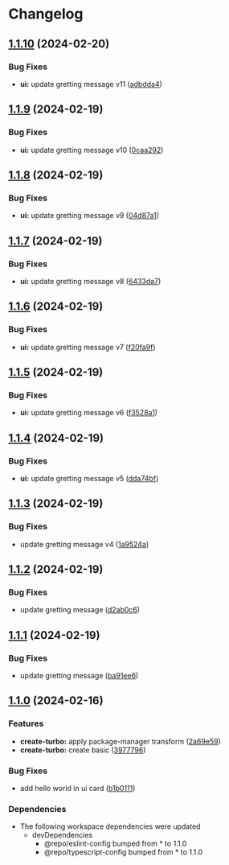# Changelog

## [1.1.10](https://github.com/0xdbe/turborepo-test/compare/ui-v1.1.9...ui-v1.1.10) (2024-02-20)


### Bug Fixes

* **ui:** update gretting message v11 ([adbdda4](https://github.com/0xdbe/turborepo-test/commit/adbdda44216cab6cb1dd3f271f238f5784e61e54))

## [1.1.9](https://github.com/0xdbe/turborepo-test/compare/ui-v1.1.8...ui-v1.1.9) (2024-02-19)


### Bug Fixes

* **ui:** update gretting message v10 ([0caa292](https://github.com/0xdbe/turborepo-test/commit/0caa292dc22fb2b54d3087dd0cb59384ed529173))

## [1.1.8](https://github.com/0xdbe/turborepo-test/compare/ui-v1.1.7...ui-v1.1.8) (2024-02-19)


### Bug Fixes

* **ui:** update gretting message v9 ([04d87a1](https://github.com/0xdbe/turborepo-test/commit/04d87a16679824995c7ae9ffa9ff0faf5602aaec))

## [1.1.7](https://github.com/0xdbe/turborepo-test/compare/ui-v1.1.6...ui-v1.1.7) (2024-02-19)


### Bug Fixes

* **ui:** update gretting message v8 ([6433da7](https://github.com/0xdbe/turborepo-test/commit/6433da7e37cfb326f0dd1ed792453c54f160ee76))

## [1.1.6](https://github.com/0xdbe/turborepo-test/compare/ui-v1.1.5...ui-v1.1.6) (2024-02-19)


### Bug Fixes

* **ui:** update gretting message v7 ([f20fa9f](https://github.com/0xdbe/turborepo-test/commit/f20fa9f3bdadef92976b48c265e5f2471e60d44d))

## [1.1.5](https://github.com/0xdbe/turborepo-test/compare/ui-v1.1.4...ui-v1.1.5) (2024-02-19)


### Bug Fixes

* **ui:** update gretting message v6 ([f3528a1](https://github.com/0xdbe/turborepo-test/commit/f3528a1b76aa22b9d1c5c89cf25f32d1195668b6))

## [1.1.4](https://github.com/0xdbe/turborepo-test/compare/ui-v1.1.3...ui-v1.1.4) (2024-02-19)


### Bug Fixes

* **ui:** update gretting message v5 ([dda74bf](https://github.com/0xdbe/turborepo-test/commit/dda74bff55c9c1c116412f1c51ae016310b27ee8))

## [1.1.3](https://github.com/0xdbe/turborepo-test/compare/ui-v1.1.2...ui-v1.1.3) (2024-02-19)


### Bug Fixes

* update gretting message v4 ([1a9524a](https://github.com/0xdbe/turborepo-test/commit/1a9524ae7ed658618a0cf3edb6c8a1dbe2da5051))

## [1.1.2](https://github.com/0xdbe/turborepo-test/compare/ui-v1.1.1...ui-v1.1.2) (2024-02-19)


### Bug Fixes

* update gretting message ([d2ab0c6](https://github.com/0xdbe/turborepo-test/commit/d2ab0c64341954d5387736de3263f8d6a21eb12b))

## [1.1.1](https://github.com/0xdbe/turborepo-test/compare/ui-v1.1.0...ui-v1.1.1) (2024-02-19)


### Bug Fixes

* update gretting message ([ba91ee6](https://github.com/0xdbe/turborepo-test/commit/ba91ee6bee602f4bcfafd95970aff99d86bac1d4))

## [1.1.0](https://github.com/0xdbe/turborepo-test/compare/ui-v1.0.0...ui-v1.1.0) (2024-02-16)


### Features

* **create-turbo:** apply package-manager transform ([2a69e59](https://github.com/0xdbe/turborepo-test/commit/2a69e594ef9b177eb1a452d66f73e0dd4c9b82e4))
* **create-turbo:** create basic ([3977796](https://github.com/0xdbe/turborepo-test/commit/39777960ef9afa7f1160f8da8e6c7132f03db137))


### Bug Fixes

* add hello world in ui card ([b1b0111](https://github.com/0xdbe/turborepo-test/commit/b1b01114dae3dd2a106f70be5be380c3b8f7cc33))


### Dependencies

* The following workspace dependencies were updated
  * devDependencies
    * @repo/eslint-config bumped from * to 1.1.0
    * @repo/typescript-config bumped from * to 1.1.0
